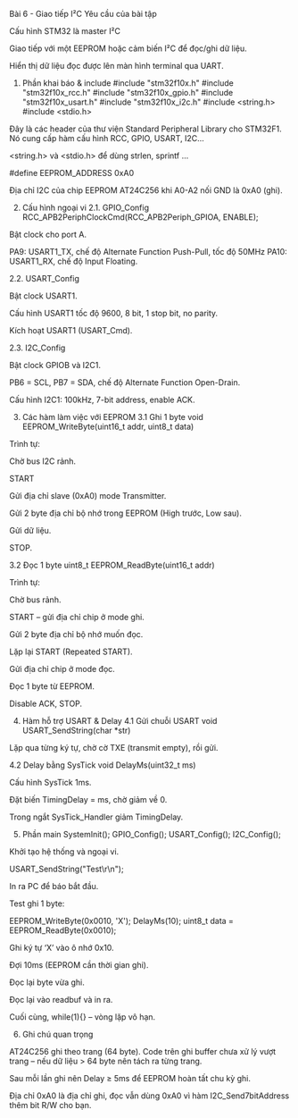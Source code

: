 Bài 6 - Giao tiếp I²C
Yêu cầu của bài tập

Cấu hình STM32 là master I²C

Giao tiếp với một EEPROM hoặc cảm biến I²C để đọc/ghi dữ liệu.

Hiển thị dữ liệu đọc được lên màn hình terminal qua UART.
1. Phần khai báo & include
#include "stm32f10x.h"
#include "stm32f10x_rcc.h"
#include "stm32f10x_gpio.h"
#include "stm32f10x_usart.h"
#include "stm32f10x_i2c.h"
#include <string.h>
#include <stdio.h>


Đây là các header của thư viện Standard Peripheral Library cho STM32F1. Nó cung cấp hàm cấu hình RCC, GPIO, USART, I2C…

<string.h> và <stdio.h> để dùng strlen, sprintf …

#define EEPROM_ADDRESS 0xA0


Địa chỉ I2C của chip EEPROM AT24C256 khi A0-A2 nối GND là 0xA0 (ghi).

2. Cấu hình ngoại vi
2.1. GPIO_Config
RCC_APB2PeriphClockCmd(RCC_APB2Periph_GPIOA, ENABLE);


Bật clock cho port A.

PA9: USART1_TX, chế độ Alternate Function Push-Pull, tốc độ 50MHz
PA10: USART1_RX, chế độ Input Floating.

2.2. USART_Config

Bật clock USART1.

Cấu hình USART1 tốc độ 9600, 8 bit, 1 stop bit, no parity.

Kích hoạt USART1 (USART_Cmd).

2.3. I2C_Config

Bật clock GPIOB và I2C1.

PB6 = SCL, PB7 = SDA, chế độ Alternate Function Open-Drain.

Cấu hình I2C1: 100kHz, 7-bit address, enable ACK.

3. Các hàm làm việc với EEPROM
3.1 Ghi 1 byte
void EEPROM_WriteByte(uint16_t addr, uint8_t data)


Trình tự:

Chờ bus I2C rảnh.

START

Gửi địa chỉ slave (0xA0) mode Transmitter.

Gửi 2 byte địa chỉ bộ nhớ trong EEPROM (High trước, Low sau).

Gửi dữ liệu.

STOP.

3.2 Đọc 1 byte
uint8_t EEPROM_ReadByte(uint16_t addr)


Trình tự:

Chờ bus rảnh.

START – gửi địa chỉ chip ở mode ghi.

Gửi 2 byte địa chỉ bộ nhớ muốn đọc.

Lặp lại START (Repeated START).

Gửi địa chỉ chip ở mode đọc.

Đọc 1 byte từ EEPROM.

Disable ACK, STOP.

4. Hàm hỗ trợ USART & Delay
4.1 Gửi chuỗi USART
void USART_SendString(char *str)


Lặp qua từng ký tự, chờ cờ TXE (transmit empty), rồi gửi.

4.2 Delay bằng SysTick
void DelayMs(uint32_t ms)


Cấu hình SysTick 1ms.

Đặt biến TimingDelay = ms, chờ giảm về 0.

Trong ngắt SysTick_Handler giảm TimingDelay.

5. Phần main
SystemInit();
GPIO_Config();
USART_Config();
I2C_Config();


Khởi tạo hệ thống và ngoại vi.

USART_SendString("Test\r\n");


In ra PC để báo bắt đầu.

Test ghi 1 byte:

EEPROM_WriteByte(0x0010, 'X');
DelayMs(10);
uint8_t data = EEPROM_ReadByte(0x0010);


Ghi ký tự ‘X’ vào ô nhớ 0x10.

Đợi 10ms (EEPROM cần thời gian ghi).

Đọc lại byte vừa ghi.

Đọc lại vào readbuf và in ra.

Cuối cùng, while(1){} – vòng lặp vô hạn.

6. Ghi chú quan trọng

AT24C256 ghi theo trang (64 byte). Code trên ghi buffer chưa xử lý vượt trang – nếu dữ liệu > 64 byte nên tách ra từng trang.

Sau mỗi lần ghi nên Delay ≥ 5ms để EEPROM hoàn tất chu kỳ ghi.

Địa chỉ 0xA0 là địa chỉ ghi, đọc vẫn dùng 0xA0 vì hàm I2C_Send7bitAddress thêm bit R/W cho bạn.
